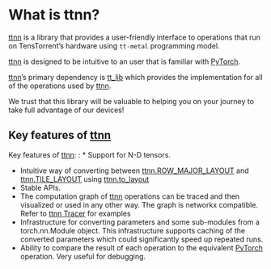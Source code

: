# What is ttnn?

[ttnn]() is a library that provides a user-friendly interface to operations that run on TensTorrent’s hardware using `tt-metal` programming model.

[ttnn]() is designed to be intuitive to an user that is familiar with [PyTorch](https://pytorch.org/).

[ttnn]()’s primary dependency is [tt_lib](dependencies/tt_lib.md) which provides the implementation for all of the operations used by [ttnn]().

We trust that this library will be valuable to helping you on your journey to take full advantage of our devices!

## Key features of [ttnn]()

Key features of [ttnn]():
: * Support for N-D tensors.
  * Intuitive way of converting between [ttnn.ROW_MAJOR_LAYOUT](tensor.md#ttnn-row-major-layout) and [ttnn.TILE_LAYOUT](tensor.md#ttnn-tile-layout) using [ttnn.to_layout](ttnn/to_layout.md#ttnn-to-layout)
  * Stable APIs.
  * The computation graph of [ttnn]() operations can be traced and then visualized or used in any other way. The graph is networkx compatible. Refer to [ttnn Tracer](tutorials/ttnn-tracer.md#ttnn-tracer) for examples
  * Infrastructure for converting parameters and some sub-modules from a torch.nn.Module object. This infrastructure supports caching of the converted parameters which could significantly speed up repeated runs.
  * Ability to compare the result of each operation to the equivalent [PyTorch](https://pytorch.org/) operation. Very useful for debugging.
